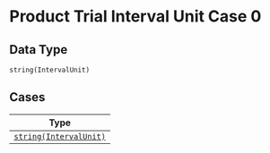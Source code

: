 
# Product Trial Interval Unit Case 0

## Data Type

`string(IntervalUnit)`

## Cases

| Type |
|  --- |
| [`string(IntervalUnit)`](../../../doc/models/interval-unit.md) |

